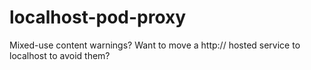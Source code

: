 # localhost-pod-proxy
Mixed-use content warnings? Want to move a http:// hosted service to localhost to avoid them?

